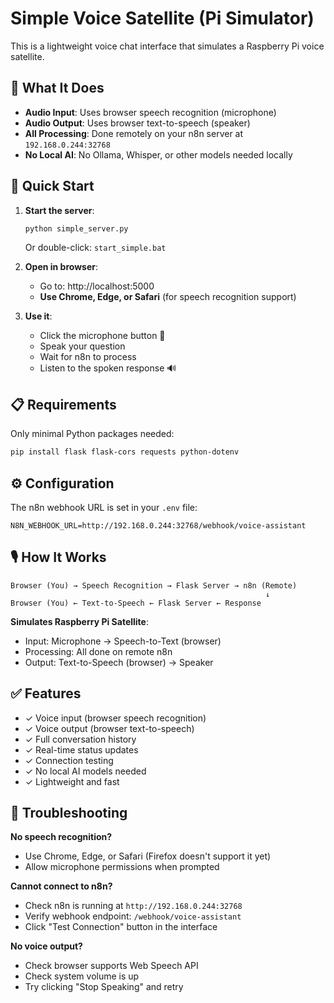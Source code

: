 # Simple Voice Satellite (Pi Simulator)

This is a lightweight voice chat interface that simulates a Raspberry Pi voice satellite.

## 🎯 What It Does

- **Audio Input**: Uses browser speech recognition (microphone)
- **Audio Output**: Uses browser text-to-speech (speaker)
- **All Processing**: Done remotely on your n8n server at `192.168.0.244:32768`
- **No Local AI**: No Ollama, Whisper, or other models needed locally

## 🚀 Quick Start

1. **Start the server**:
   ```bash
   python simple_server.py
   ```
   
   Or double-click: `start_simple.bat`

2. **Open in browser**:
   - Go to: http://localhost:5000
   - **Use Chrome, Edge, or Safari** (for speech recognition support)

3. **Use it**:
   - Click the microphone button 🎤
   - Speak your question
   - Wait for n8n to process
   - Listen to the spoken response 🔊

## 📋 Requirements

Only minimal Python packages needed:
```bash
pip install flask flask-cors requests python-dotenv
```

## ⚙️ Configuration

The n8n webhook URL is set in your `.env` file:
```
N8N_WEBHOOK_URL=http://192.168.0.244:32768/webhook/voice-assistant
```

## 🎙️ How It Works

```
Browser (You) → Speech Recognition → Flask Server → n8n (Remote)
                                                         ↓
Browser (You) ← Text-to-Speech ← Flask Server ← Response
```

**Simulates Raspberry Pi Satellite**:
- Input: Microphone → Speech-to-Text (browser)
- Processing: All done on remote n8n
- Output: Text-to-Speech (browser) → Speaker

## ✅ Features

- ✓ Voice input (browser speech recognition)
- ✓ Voice output (browser text-to-speech)
- ✓ Full conversation history
- ✓ Real-time status updates
- ✓ Connection testing
- ✓ No local AI models needed
- ✓ Lightweight and fast

## 🔧 Troubleshooting

**No speech recognition?**
- Use Chrome, Edge, or Safari (Firefox doesn't support it yet)
- Allow microphone permissions when prompted

**Cannot connect to n8n?**
- Check n8n is running at `http://192.168.0.244:32768`
- Verify webhook endpoint: `/webhook/voice-assistant`
- Click "Test Connection" button in the interface

**No voice output?**
- Check browser supports Web Speech API
- Check system volume is up
- Try clicking "Stop Speaking" and retry
